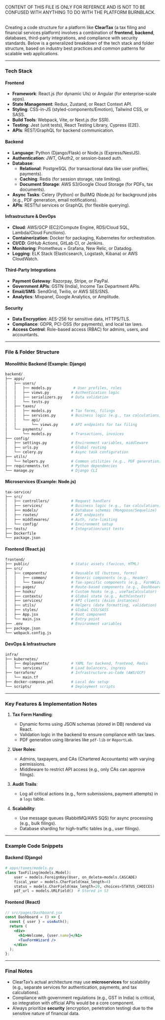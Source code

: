 ###### ####################################################################################
 
CONTENT OF THIS FILE IS ONLY FOR REFERNCE AND IS NOT TO BE CONFUSED WITH ANYTHING TO DO WITH THE PLATFORM BURNBLACK.
###### ####################################################################################


Creating a code structure for a platform like **ClearTax** (a tax filing and financial services platform) involves a combination of **frontend**, **backend**, databases, third-party integrations, and compliance with security standards. Below is a generalized breakdown of the tech stack and folder structure, based on industry best practices and common patterns for scalable web applications.

---

### **Tech Stack**
#### **Frontend**
- **Framework**: React.js (for dynamic UIs) or Angular (for enterprise-scale apps).
- **State Management**: Redux, Zustand, or React Context API.
- **Styling**: CSS-in-JS (styled-components/Emotion), Tailwind CSS, or SASS.
- **Build Tools**: Webpack, Vite, or Next.js (for SSR).
- **Testing**: Jest (unit tests), React Testing Library, Cypress (E2E).
- **APIs**: REST/GraphQL for backend communication.

#### **Backend**
- **Language**: Python (Django/Flask) or Node.js (Express/NestJS).
- **Authentication**: JWT, OAuth2, or session-based auth.
- **Database**:
  - **Relational**: PostgreSQL (for transactional data like user profiles, payments).
  - **Caching**: Redis (for session storage, rate limiting).
  - **Document Storage**: AWS S3/Google Cloud Storage (for PDFs, tax documents).
- **Async Tasks**: Celery (Python) or BullMQ (Node.js) for background jobs (e.g., PDF generation, email notifications).
- **APIs**: RESTful services or GraphQL (for flexible querying).

#### **Infrastructure & DevOps**
- **Cloud**: AWS/GCP (EC2/Compute Engine, RDS/Cloud SQL, Lambda/Cloud Functions).
- **Containerization**: Docker for packaging, Kubernetes for orchestration.
- **CI/CD**: GitHub Actions, GitLab CI, or Jenkins.
- **Monitoring**: Prometheus + Grafana, New Relic, or Datadog.
- **Logging**: ELK Stack (Elasticsearch, Logstash, Kibana) or AWS CloudWatch.

#### **Third-Party Integrations**
- **Payment Gateway**: Razorpay, Stripe, or PayPal.
- **Government APIs**: GSTN (India), Income Tax Department APIs.
- **Email/SMS**: SendGrid, Twilio, or AWS SES/SNS.
- **Analytics**: Mixpanel, Google Analytics, or Amplitude.

#### **Security**
- **Data Encryption**: AES-256 for sensitive data, HTTPS/TLS.
- **Compliance**: GDPR, PCI-DSS (for payments), and local tax laws.
- **Access Control**: Role-based access (RBAC) for admins, users, and accountants.

---

### **File & Folder Structure**
#### **Monolithic Backend (Example: Django)**
```bash
backend/
├── apps/
│   ├── users/
│   │   ├── models.py          # User profiles, roles
│   │   ├── views.py          # Authentication logic
│   │   ├── serializers.py    # Data validation
│   │   └── tests.py
│   ├── taxes/
│   │   ├── models.py         # Tax forms, filings
│   │   ├── services.py       # Business logic (e.g., tax calculations)
│   │   └── api/
│   │       └── views.py      # API endpoints for tax filing
│   └── payments/
│       └── models.py         # Transactions, invoices
├── config/
│   ├── settings.py           # Environment variables, middleware
│   ├── urls.py               # Global routing
│   └── celery.py             # Async task configuration
├── utils/
│   └── helpers.py            # Common utilities (e.g., PDF generation)
├── requirements.txt          # Python dependencies
└── manage.py                 # Django CLI
```

#### **Microservices (Example: Node.js)**
```bash
tax-service/
├── src/
│   ├── controllers/          # Request handlers
│   ├── services/             # Business logic (e.g., tax calculations)
│   ├── models/               # Database schemas (Mongoose/Sequelize)
│   ├── routes/               # API endpoints
│   ├── middlewares/          # Auth, rate-limiting
│   └── config/               # Environment setup
├── tests/                    # Integration/unit tests
├── Dockerfile
└── package.json
```

#### **Frontend (React.js)**
```bash
frontend/
├── public/                   # Static assets (favicon, HTML)
├── src/
│   ├── components/           # Reusable UI (buttons, forms)
│   │   ├── common/           # Generic components (e.g., Header)
│   │   └── taxes/            # Tax-specific components (e.g., FormWizard)
│   ├── pages/                # Route-based components (e.g., Dashboard, Login)
│   ├── hooks/                # Custom hooks (e.g., useTaxCalculator)
│   ├── contexts/             # Global state (e.g., AuthContext)
│   ├── services/             # API clients (Axios instances)
│   ├── utils/                # Helpers (date formatting, validation)
│   ├── styles/               # Global CSS/SASS
│   ├── App.jsx               # Root component
│   └── main.jsx              # Entry point
├── .env                      # Environment variables
├── package.json
└── webpack.config.js
```

#### **DevOps & Infrastructure**
```bash
infra/
├── kubernetes/
│   ├── deployments/          # YAML for backend, frontend, Redis
│   └── services/             # Load balancers, ingress
├── terraform/                # Infrastructure-as-Code (AWS/GCP)
│   └── main.tf
├── docker-compose.yml        # Local dev setup
└── scripts/                  # Deployment scripts
```

---

### **Key Features & Implementation Notes**
1. **Tax Form Handling**:
   - Dynamic forms using JSON schemas (stored in DB) rendered via React.
   - Validation logic in the backend to ensure compliance with tax laws.
   - PDF generation using libraries like `pdf-lib` or `ReportLab`.

2. **User Roles**:
   - Admins, taxpayers, and CAs (Chartered Accountants) with varying permissions.
   - Middleware to restrict API access (e.g., only CAs can approve filings).

3. **Audit Trails**:
   - Log all critical actions (e.g., form submissions, payment attempts) in a `logs` table.

4. **Scalability**:
   - Use message queues (RabbitMQ/AWS SQS) for async processing (e.g., bulk filings).
   - Database sharding for high-traffic tables (e.g., user filings).

---

### **Example Code Snippets**
#### **Backend (Django)**
```python
# apps/taxes/models.py
class TaxFiling(models.Model):
    user = models.ForeignKey(User, on_delete=models.CASCADE)
    fiscal_year = models.CharField(max_length=4)
    status = models.CharField(max_length=20, choices=STATUS_CHOICES)
    pdf_url = models.URLField()  # Stored in S3
```

#### **Frontend (React)**
```jsx
// src/pages/Dashboard.jsx
const Dashboard = () => {
  const { user } = useAuth();
  return (
    <div>
      <h1>Welcome, {user.name}</h1>
      <TaxFormWizard />
    </div>
  );
};
```

---

### **Final Notes**
- ClearTax’s actual architecture may use **microservices** for scalability (e.g., separate services for authentication, payments, and tax calculations).
- Compliance with government regulations (e.g., GST in India) is critical, so integration with official APIs would be a core component.
- Always prioritize **security** (encryption, penetration testing) due to the sensitive nature of financial data.